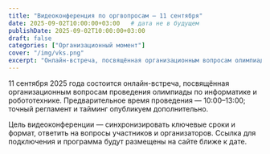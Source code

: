 ```yaml
---
title: "Видеоконференция по оргвопросам — 11 сентября"
date: 2025-09-02T10:00:00+03:00   # дата не в будущем
publishDate: 2025-09-02T10:00:00+03:00
draft: false
categories: ["Организационный момент"]
cover: "/img/vks.png"
excerpt: "Онлайн-встреча, посвящённая организационным вопросам олимпиады."
---
```


11 сентября 2025 года состоится онлайн-встреча, посвящённая организационным вопросам проведения олимпиады по информатике и робототехнике. Предварительное время проведения — 10:00–13:00; точный регламент и тайминг опубликуем дополнительно.

Цель видеоконференции — синхронизировать ключевые сроки и формат, ответить на вопросы участников и организаторов. Ссылка для подключения и программа будут размещены на сайте ближе к дате.


